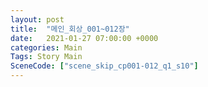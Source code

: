 ```yaml
---
layout: post
title:  "메인_회상_001~012장"
date:   2021-01-27 07:00:00 +0000
categories: Main
Tags: Story Main
SceneCode: ["scene_skip_cp001-012_q1_s10"]
---
```

